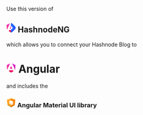 Use this version of 
## ![angular logo](/hashnodeng.png) HashnodeNG 
which allows you to connect your Hashnode Blog to
# ![angular logo](/angular.png) Angular 

and includes the

 ### ![angular logo](/angular-material.png) Angular Material UI library